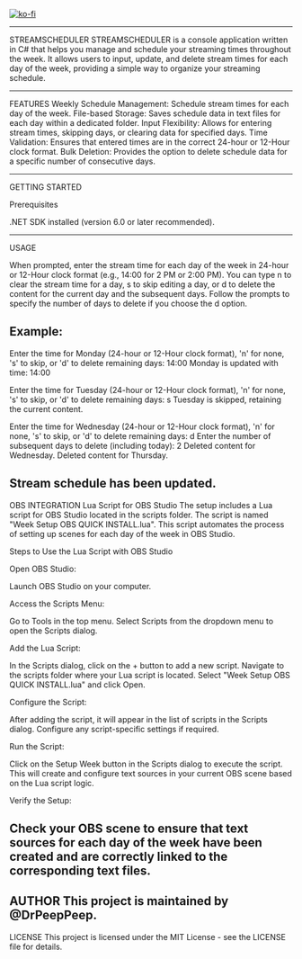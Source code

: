 [![ko-fi](https://ko-fi.com/img/githubbutton_sm.svg)](https://ko-fi.com/G2G612DOPI)

----------------------------------------------
STREAMSCHEDULER
STREAMSCHEDULER is a console application written in C# that helps you manage and schedule your streaming times throughout the week. It allows users to input, update, and delete stream times for each day of the week, providing a simple way to organize your streaming schedule.

----------------------------------------------
FEATURES
Weekly Schedule Management: Schedule stream times for each day of the week.
File-based Storage: Saves schedule data in text files for each day within a dedicated folder.
Input Flexibility: Allows for entering stream times, skipping days, or clearing data for specified days.
Time Validation: Ensures that entered times are in the correct 24-hour or 12-Hour clock format.
Bulk Deletion: Provides the option to delete schedule data for a specific number of consecutive days.


----------------------------------------------
GETTING STARTED

Prerequisites

.NET SDK installed (version 6.0 or later recommended).

----------------------------------------------
USAGE


When prompted, enter the stream time for each day of the week in 24-hour or 12-Hour clock format (e.g., 14:00 for 2 PM or 2:00 PM).
You can type n to clear the stream time for a day, s to skip editing a day, or d to delete the content for the current day and the subsequent days.
Follow the prompts to specify the number of days to delete if you choose the d option.



Example:
-----------------------------------------------
Enter the time for Monday (24-hour or 12-Hour clock format), 'n' for none, 's' to skip, or 'd' to delete remaining days:
14:00
Monday is updated with time: 14:00

Enter the time for Tuesday (24-hour or 12-Hour clock format), 'n' for none, 's' to skip, or 'd' to delete remaining days:
s
Tuesday is skipped, retaining the current content.

Enter the time for Wednesday (24-hour or 12-Hour clock format), 'n' for none, 's' to skip, or 'd' to delete remaining days:
d
Enter the number of subsequent days to delete (including today):
2
Deleted content for Wednesday.
Deleted content for Thursday.

Stream schedule has been updated.
----------------------------------------------


OBS INTEGRATION
Lua Script for OBS Studio
The setup includes a Lua script for OBS Studio located in the scripts folder. The script is named "Week Setup OBS QUICK INSTALL.lua". This script automates the process of setting up scenes for each day of the week in OBS Studio.

Steps to Use the Lua Script with OBS Studio

Open OBS Studio:

Launch OBS Studio on your computer.

Access the Scripts Menu:

Go to Tools in the top menu.
Select Scripts from the dropdown menu to open the Scripts dialog.

Add the Lua Script:

In the Scripts dialog, click on the + button to add a new script.
Navigate to the scripts folder where your Lua script is located.
Select "Week Setup OBS QUICK INSTALL.lua" and click Open.

Configure the Script:

After adding the script, it will appear in the list of scripts in the Scripts dialog.
Configure any script-specific settings if required.

Run the Script:

Click on the Setup Week button in the Scripts dialog to execute the script. This will create and configure text sources in your current OBS scene based on the Lua script logic.

Verify the Setup:

Check your OBS scene to ensure that text sources for each day of the week have been created and are correctly linked to the corresponding text files.
----------------------------------------------

AUTHOR
This project is maintained by @DrPeepPeep.
----------------------------------------------
LICENSE
This project is licensed under the MIT License - see the LICENSE file for details.
